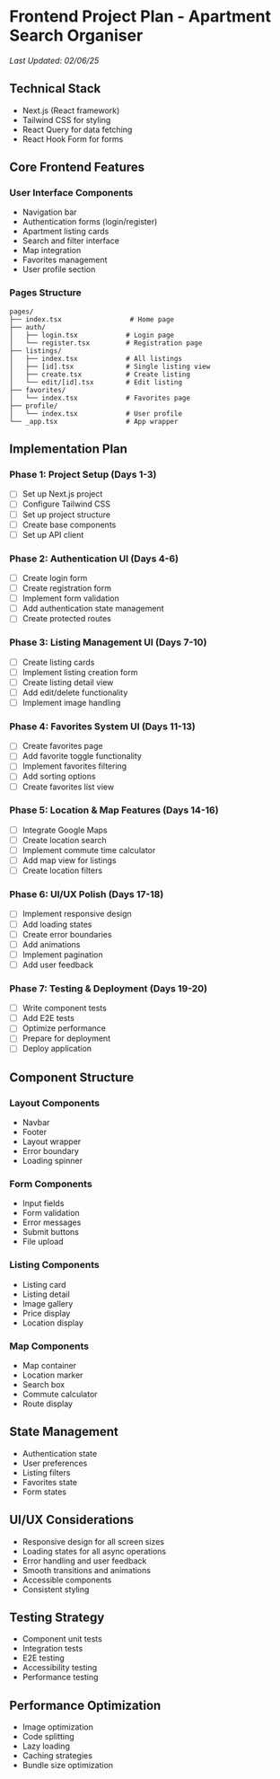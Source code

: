 # Frontend Project Plan - Apartment Search Organiser
*Last Updated: 02/06/25*

## Technical Stack
- Next.js (React framework)
- Tailwind CSS for styling
- React Query for data fetching
- React Hook Form for forms

## Core Frontend Features

### User Interface Components
- Navigation bar
- Authentication forms (login/register)
- Apartment listing cards
- Search and filter interface
- Map integration
- Favorites management
- User profile section

### Pages Structure
```
pages/
├── index.tsx                 # Home page
├── auth/
│   ├── login.tsx            # Login page
│   └── register.tsx         # Registration page
├── listings/
│   ├── index.tsx            # All listings
│   ├── [id].tsx             # Single listing view
│   ├── create.tsx           # Create listing
│   └── edit/[id].tsx        # Edit listing
├── favorites/
│   └── index.tsx            # Favorites page
├── profile/
│   └── index.tsx            # User profile
└── _app.tsx                 # App wrapper
```

## Implementation Plan

### Phase 1: Project Setup (Days 1-3)
- [ ] Set up Next.js project
- [ ] Configure Tailwind CSS
- [ ] Set up project structure
- [ ] Create base components
- [ ] Set up API client

### Phase 2: Authentication UI (Days 4-6)
- [ ] Create login form
- [ ] Create registration form
- [ ] Implement form validation
- [ ] Add authentication state management
- [ ] Create protected routes

### Phase 3: Listing Management UI (Days 7-10)
- [ ] Create listing cards
- [ ] Implement listing creation form
- [ ] Create listing detail view
- [ ] Add edit/delete functionality
- [ ] Implement image handling

### Phase 4: Favorites System UI (Days 11-13)
- [ ] Create favorites page
- [ ] Add favorite toggle functionality
- [ ] Implement favorites filtering
- [ ] Add sorting options
- [ ] Create favorites list view

### Phase 5: Location & Map Features (Days 14-16)
- [ ] Integrate Google Maps
- [ ] Create location search
- [ ] Implement commute time calculator
- [ ] Add map view for listings
- [ ] Create location filters

### Phase 6: UI/UX Polish (Days 17-18)
- [ ] Implement responsive design
- [ ] Add loading states
- [ ] Create error boundaries
- [ ] Add animations
- [ ] Implement pagination
- [ ] Add user feedback

### Phase 7: Testing & Deployment (Days 19-20)
- [ ] Write component tests
- [ ] Add E2E tests
- [ ] Optimize performance
- [ ] Prepare for deployment
- [ ] Deploy application

## Component Structure

### Layout Components
- Navbar
- Footer
- Layout wrapper
- Error boundary
- Loading spinner

### Form Components
- Input fields
- Form validation
- Error messages
- Submit buttons
- File upload

### Listing Components
- Listing card
- Listing detail
- Image gallery
- Price display
- Location display

### Map Components
- Map container
- Location marker
- Search box
- Commute calculator
- Route display

## State Management
- Authentication state
- User preferences
- Listing filters
- Favorites state
- Form states

## UI/UX Considerations
- Responsive design for all screen sizes
- Loading states for all async operations
- Error handling and user feedback
- Smooth transitions and animations
- Accessible components
- Consistent styling

## Testing Strategy
- Component unit tests
- Integration tests
- E2E testing
- Accessibility testing
- Performance testing

## Performance Optimization
- Image optimization
- Code splitting
- Lazy loading
- Caching strategies
- Bundle size optimization 